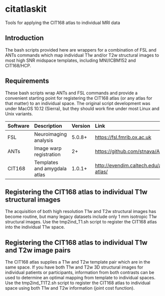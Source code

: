 # citatlaskit
Tools for applying the CIT168 atlas to individual MRI data

## Introduction
The bash scripts provided here are wrappers for a combination of FSL and ANTs commands which map individual T1w and/or T2w structural images to most high SNR midspace templates, including MNI/ICBM152 and CIT168/HCP.

## Requirements
These bash scripts wrap ANTs and FSL commands and provide a convenient starting point for registering the CIT168 atlas (or any atlas for that matter) to an individual space. The original script development was under MacOS 10.12 (Sierra), but they should work fine under most Linux and Unix variants.

| Software | Description | Version | Link |
| :------- | :---------- | :------ | :--- |
| FSL      | Neuroimaging analysis | 5.0.8+ | https://fsl.fmrib.ox.ac.uk |
| ANTs     | Image warp registration | 2+ | https://github.com/stnava/ANTs |
| CIT168   | Templates and amygdala atlas | 1.0.1+ | http://evendim.caltech.edu/amygdala-atlas/ |

## Registering the CIT168 atlas to individual T1w structural images
The acquisition of both high resolution T1w and T2w structural images has become routine, but many legacy datasets include only 1 mm isotropic T1w structural images. Use the tmp2ind_T1.sh script to register the CIT168 atlas into the individual T1w space.

## Registering the CIT168 atlas to individual T1w and T2w image pairs
The CIT168 atlas supplies a T1w and T2w template pair which are in the same space. If you have both T1w and T2w 3D structural images for individual patients or participants, information from both contrasts can be used to determine an optimal mapping from template to individual spaces. Use the tmp2ind_T1T2.sh script to register the CIT168 atlas to individual space using both T1w and T2w information (joint cost function).
